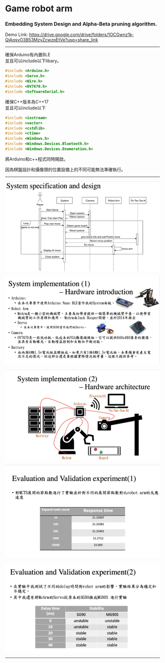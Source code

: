# Game robot arm
### Embedding System Design and Alpha-Beta pruning algorithm.
Demo Link: 
https://drive.google.com/drive/folders/1OCGwnz1k-QjAqsvO3B53MzyZcwzpEtVe?usp=share_link

***
確保Arduino有內置BLE  
並且可以include以下libary。  

```C++  
#include <Arduino.h>  
#include <Servo.h>  
#include <Wire.h>  
#include <OV7670.h>  
#include <SoftwareSerial.h>  
```

確保C++版本為C++17  
並且可以include以下  
```C++  
#include <iostream>  
#include <vector>  
#include <cstdlib>  
#include <ctime>  
#include <Windows.h>  
#include <Windows.Devices.Bluetooth.h>  
#include <Windows.Devices.Enumeration.h>  
```

將Arduino和c++程式同時開啟。  

因為棋盤設計和攝像頭的位置設備上的不同可能無法準確執行。  

***

![image](https://github.com/Azen-Huang/Embedding-System-Design-Game-Robort-Arm/blob/main/readme/1.png)

![image](https://github.com/Azen-Huang/Embedding-System-Design-Game-Robort-Arm/blob/main/readme/2.png)

![image](https://github.com/Azen-Huang/Embedding-System-Design-Game-Robort-Arm/blob/main/readme/3.png)

![image](https://github.com/Azen-Huang/Embedding-System-Design-Game-Robort-Arm/blob/main/readme/4.png)

![image](https://github.com/Azen-Huang/Embedding-System-Design-Game-Robort-Arm/blob/main/readme/5.png)

***